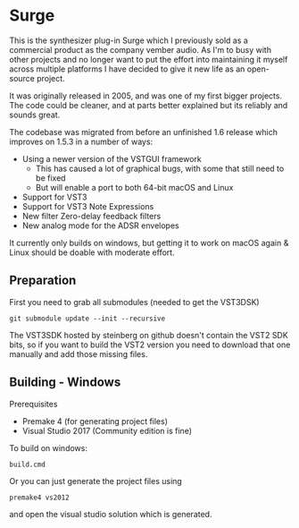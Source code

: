 # Surge

This is the synthesizer plug-in Surge which I previously sold as a commercial product as the company vember audio. 
As I'm to busy with other projects and no longer want to put the effort into maintaining it myself across multiple platforms I have decided to give it new life as an open-source project.

It was originally released in 2005, and was one of my first bigger projects. The code could be cleaner, and at parts better explained but its reliably and sounds great.

The codebase was migrated from before an unfinished 1.6 release which improves on 1.5.3 in a number of ways:

* Using a newer version of the VSTGUI framework
  * This has caused a lot of graphical bugs, with some that still need to be fixed
  * But will enable a port to both 64-bit macOS and Linux
* Support for VST3
* Support for VST3 Note Expressions
* New filter Zero-delay feedback filters
* New analog mode for the ADSR envelopes   

It currently only builds on windows, but getting it to work on macOS again & Linux should be doable with moderate effort.

## Preparation

First you need to grab all submodules (needed to get the VST3DSK)

```
git submodule update --init --recursive
```

The VST3SDK hosted by steinberg on github doesn't contain the VST2 SDK bits, so if you want to build the VST2 version you need to download that one manually and add those missing files.

## Building - Windows

Prerequisites

* Premake 4 (for generating project files)
* Visual Studio 2017 (Community edition is fine)

To build on windows:

```
build.cmd
```

Or you can just generate the project files using

```
premake4 vs2012
```

and open the visual studio solution which is generated.